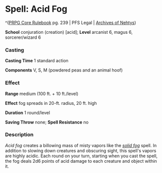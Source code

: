 # Spell: Acid Fog

^([PRPG Core Rulebook][ss-acid-fog] pg. 239 | PFS Legal | [Archives of Nehtys][sn-acid-fog])

**School** conjuration (creation) [acid]; **Level** arcanist 6, magus 6, sorcerer/wizard 6

### Casting

**Casting Time** 1 standard action  

**Components** V, S, M (powdered peas and an animal hoof)

### Effect

**Range** medium (100 ft. + 10 ft./level)  

**Effect** fog spreads in 20-ft. radius, 20 ft. high  

**Duration** 1 round/level  

**Saving Throw** none; **Spell Resistance** no

### Description

_Acid fog_ creates a billowing mass of misty vapors like the _[solid fog]_ spell. In addition to slowing down creatures and obscuring sight, this spell's vapors are highly acidic. Each round on your turn, starting when you cast the spell, the fog deals 2d6 points of acid damage to each creature and object within it.

[ss-acid-fog]: http://paizo.com/pathfinderRPG/v57
[sn-acid-fog]: http://www.archivesofnethys.com/SpellDisplay.aspx?ItemName=Acid%20Fog
[solid fog]: http://www.archivesofnethys.com/SpellDisplay.aspx?ItemName=solid%20fog